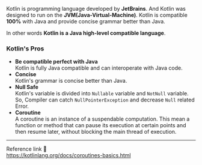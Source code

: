 Kotlin is programming language developed by **JetBrains**. And Kotlin was designed to run on the **JVM(Java-Virtual-Machine)**. Kotlin is compatible **100%** with Java and provide concise grammar better than Java.

In other words **Kotlin is a Java high-level compatible language**.
### Kotlin's Pros
- **Be compatible perfect with Java**   
  Kotlin is fully Java compatible and can interoperate with Java code.
- **Concise**   
  Kotlin's grammar is concise better than Java.
- **Null Safe**    
  Kotlin's variable is divided into `Nullable` variable and `NotNull` variable. So, Compiler can catch `NullPointerException` and decrease `Null` related Error.
- **Coroutine**   
  A coroutine is an instance of a suspendable computation. This mean a function or method that can pause its execution at certain points and then resume later, without blocking the main thread of execution.          
  
---
Reference link 🙂   
https://kotlinlang.org/docs/coroutines-basics.html     